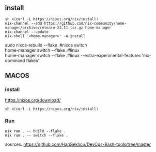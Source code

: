 ## install
```
sh <(curl -L https://nixos.org/nix/install)
nix-channel --add https://github.com/nix-community/home-manager/archive/release-23.11.tar.gz home-manager
nix-channel --update
nix-shell '<home-manager>' -A install
```


sudo nixos-rebuild --flake .#nixos switch  
home-manager switch --flake .#linux  
home-manager switch --flake .#linux  --extra-experimental-features 'nix-command flakes'

## MACOS
### install
https://nixos.org/download/  
```
sh <(curl -L https://nixos.org/nix/install)
```

### Run
```
nix run . -- build --flake .
nix run . -- switch --flake .
```


sources:
https://github.com/HariSekhon/DevOps-Bash-tools/tree/master
